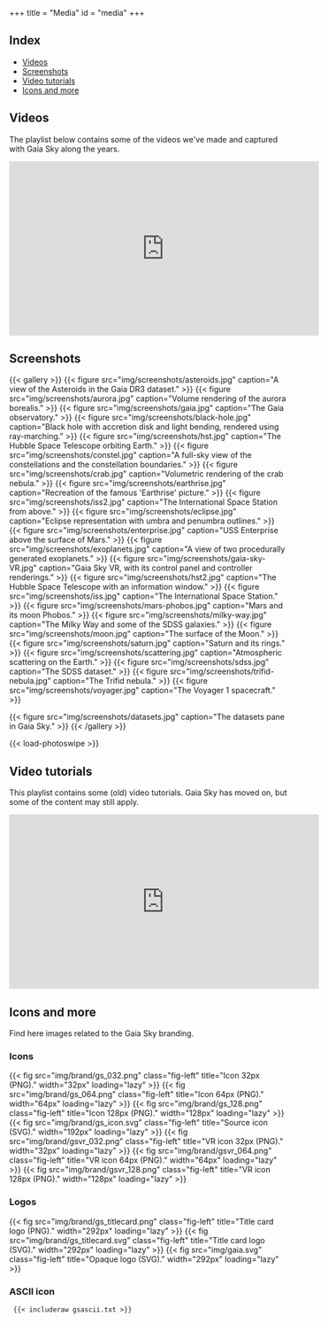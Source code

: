 +++
title = "Media"
id = "media"
+++

## Index

- [Videos](#videos)
- [Screenshots](#screenshots)
- [Video tutorials](#video-tutorials)
- [Icons and more](#icons-and-more)

## Videos

The playlist below contains some of the videos we've made and captured with Gaia Sky along the years.

<iframe width="560" height="315" src="https://www.youtube-nocookie.com/embed/videoseries?si=hHnJT-5liQnjo7qI&amp;list=PLDZ2SS9VxN5tZYcjya_KExcqtqba_NWUk" title="YouTube video player" frameborder="0" allow="accelerometer; autoplay; clipboard-write; encrypted-media; gyroscope; picture-in-picture; web-share" referrerpolicy="strict-origin-when-cross-origin" allowfullscreen></iframe>

## Screenshots

{{< gallery >}}
  {{< figure src="img/screenshots/asteroids.jpg" caption="A view of the Asteroids in the Gaia DR3 dataset." >}}
  {{< figure src="img/screenshots/aurora.jpg" caption="Volume rendering of the aurora borealis." >}}
  {{< figure src="img/screenshots/gaia.jpg" caption="The Gaia observatory." >}}
  {{< figure src="img/screenshots/black-hole.jpg" caption="Black hole with accretion disk and light bending, rendered using ray-marching." >}}
  {{< figure src="img/screenshots/hst.jpg" caption="The Hubble Space Telescope orbiting Earth." >}}
  {{< figure src="img/screenshots/constel.jpg" caption="A full-sky view of the constellations and the constellation boundaries." >}}
  {{< figure src="img/screenshots/crab.jpg" caption="Volumetric rendering of the crab nebula." >}}
  {{< figure src="img/screenshots/earthrise.jpg" caption="Recreation of the famous 'Earthrise' picture." >}}
  {{< figure src="img/screenshots/iss2.jpg" caption="The International Space Station from above." >}}
  {{< figure src="img/screenshots/eclipse.jpg" caption="Eclipse representation with umbra and penumbra outlines." >}}
  {{< figure src="img/screenshots/enterprise.jpg" caption="USS Enterprise above the surface of Mars." >}}
  {{< figure src="img/screenshots/exoplanets.jpg" caption="A view of two procedurally generated exoplanets." >}}
  {{< figure src="img/screenshots/gaia-sky-VR.jpg" caption="Gaia Sky VR, with its control panel and controller renderings." >}}
  {{< figure src="img/screenshots/hst2.jpg" caption="The Hubble Space Telescope with an information window." >}}
  {{< figure src="img/screenshots/iss.jpg" caption="The International Space Station." >}}
  {{< figure src="img/screenshots/mars-phobos.jpg" caption="Mars and its moon Phobos." >}}
  {{< figure src="img/screenshots/milky-way.jpg" caption="The Milky Way and some of the SDSS galaxies." >}}
  {{< figure src="img/screenshots/moon.jpg" caption="The surface of the Moon." >}}
  {{< figure src="img/screenshots/saturn.jpg" caption="Saturn and its rings." >}}
  {{< figure src="img/screenshots/scattering.jpg" caption="Atmospheric scattering on the Earth." >}}
  {{< figure src="img/screenshots/sdss.jpg" caption="The SDSS dataset." >}}
  {{< figure src="img/screenshots/trifid-nebula.jpg" caption="The Trifid nebula." >}}
  {{< figure src="img/screenshots/voyager.jpg" caption="The Voyager 1 spacecraft." >}}

  {{< figure src="img/screenshots/datasets.jpg" caption="The datasets pane in Gaia Sky." >}}
{{< /gallery >}}

{{< load-photoswipe >}}

## Video tutorials

This playlist contains some (old) video tutorials. Gaia Sky has moved on, but some of the content may still apply.

<iframe width="560" height="315" src="https://www.youtube-nocookie.com/embed/videoseries?si=B0Jbi3Gsx5lc1z1r&amp;list=PLDZ2SS9VxN5sKQUO_60Eceuft9M1OQogE" title="YouTube video player" frameborder="0" allow="accelerometer; autoplay; clipboard-write; encrypted-media; gyroscope; picture-in-picture; web-share" referrerpolicy="strict-origin-when-cross-origin" allowfullscreen></iframe>

## Icons and more

Find here images related to the Gaia Sky branding.

### Icons

{{< fig src="img/brand/gs_032.png" class="fig-left" title="Icon 32px (PNG)." width="32px" loading="lazy" >}}
{{< fig src="img/brand/gs_064.png" class="fig-left" title="Icon 64px (PNG)." width="64px" loading="lazy" >}}
{{< fig src="img/brand/gs_128.png" class="fig-left" title="Icon 128px (PNG)." width="128px" loading="lazy" >}}
{{< fig src="img/brand/gs_icon.svg" class="fig-left" title="Source icon (SVG)." width="192px" loading="lazy" >}}
{{< fig src="img/brand/gsvr_032.png" class="fig-left" title="VR icon 32px (PNG)." width="32px" loading="lazy" >}}
{{< fig src="img/brand/gsvr_064.png" class="fig-left" title="VR icon 64px (PNG)." width="64px" loading="lazy" >}}
{{< fig src="img/brand/gsvr_128.png" class="fig-left" title="VR icon 128px (PNG)." width="128px" loading="lazy" >}}

### Logos


{{< fig src="img/brand/gs_titlecard.png" class="fig-left" title="Title card logo (PNG)." width="292px" loading="lazy" >}}
{{< fig src="img/brand/gs_titlecard.svg" class="fig-left" title="Title card logo (SVG)." width="292px" loading="lazy" >}}
{{< fig src="img/gaia.svg" class="fig-left" title="Opaque logo (SVG)." width="292px" loading="lazy" >}}


### ASCII icon
```txt
 {{< includeraw gsascii.txt >}}
```
